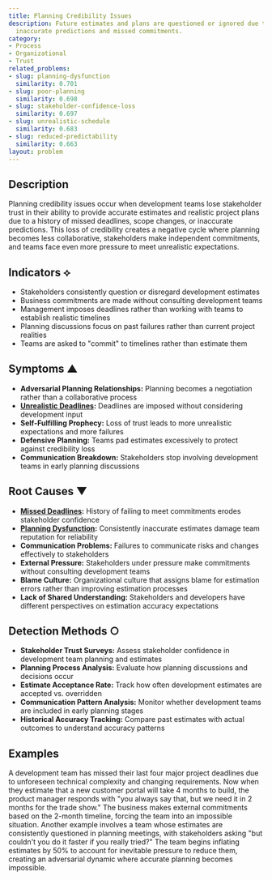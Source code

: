 ```yaml
---
title: Planning Credibility Issues
description: Future estimates and plans are questioned or ignored due to history of
  inaccurate predictions and missed commitments.
category:
- Process
- Organizational
- Trust
related_problems:
- slug: planning-dysfunction
  similarity: 0.701
- slug: poor-planning
  similarity: 0.698
- slug: stakeholder-confidence-loss
  similarity: 0.697
- slug: unrealistic-schedule
  similarity: 0.683
- slug: reduced-predictability
  similarity: 0.663
layout: problem
---
```


## Description

Planning credibility issues occur when development teams lose stakeholder trust in their ability to provide accurate estimates and realistic project plans due to a history of missed deadlines, scope changes, or inaccurate predictions. This loss of credibility creates a negative cycle where planning becomes less collaborative, stakeholders make independent commitments, and teams face even more pressure to meet unrealistic expectations.

## Indicators ⟡

- Stakeholders consistently question or disregard development estimates
- Business commitments are made without consulting development teams
- Management imposes deadlines rather than working with teams to establish realistic timelines
- Planning discussions focus on past failures rather than current project realities
- Teams are asked to "commit" to timelines rather than estimate them

## Symptoms ▲

- **Adversarial Planning Relationships:** Planning becomes a negotiation rather than a collaborative process
- **[Unrealistic Deadlines](unrealistic-deadlines.md):** Deadlines are imposed without considering development input
- **Self-Fulfilling Prophecy:** Loss of trust leads to more unrealistic expectations and more failures
- **Defensive Planning:** Teams pad estimates excessively to protect against credibility loss
- **Communication Breakdown:** Stakeholders stop involving development teams in early planning discussions

## Root Causes ▼

- **[Missed Deadlines](missed-deadlines.md):** History of failing to meet commitments erodes stakeholder confidence
- **[Planning Dysfunction](planning-dysfunction.md):** Consistently inaccurate estimates damage team reputation for reliability
- **Communication Problems:** Failures to communicate risks and changes effectively to stakeholders
- **External Pressure:** Stakeholders under pressure make commitments without consulting development teams
- **Blame Culture:** Organizational culture that assigns blame for estimation errors rather than improving estimation processes
- **Lack of Shared Understanding:** Stakeholders and developers have different perspectives on estimation accuracy expectations

## Detection Methods ○

- **Stakeholder Trust Surveys:** Assess stakeholder confidence in development team planning and estimates
- **Planning Process Analysis:** Evaluate how planning discussions and decisions occur
- **Estimate Acceptance Rate:** Track how often development estimates are accepted vs. overridden
- **Communication Pattern Analysis:** Monitor whether development teams are included in early planning stages
- **Historical Accuracy Tracking:** Compare past estimates with actual outcomes to understand accuracy patterns

## Examples

A development team has missed their last four major project deadlines due to unforeseen technical complexity and changing requirements. Now when they estimate that a new customer portal will take 4 months to build, the product manager responds with "you always say that, but we need it in 2 months for the trade show." The business makes external commitments based on the 2-month timeline, forcing the team into an impossible situation. Another example involves a team whose estimates are consistently questioned in planning meetings, with stakeholders asking "but couldn't you do it faster if you really tried?" The team begins inflating estimates by 50% to account for inevitable pressure to reduce them, creating an adversarial dynamic where accurate planning becomes impossible.